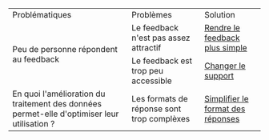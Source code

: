 <table>
    <tr>
        <td>Problématiques</td>
        <td>Problèmes</td>
        <td>Solution</td>
    </tr>
    <tr>
        <td rowspan="2">Peu de personne répondent au feedback</td>
        <td>Le feedback n'est pas assez attractif</td>
        <td><a href="#">Rendre le feedback plus simple </a></td>
    </tr>
    <tr>
        <td>Le feedback est trop peu accessible </td>
        <td><a href="#">Changer le support </a></td>
    </tr>
    <tr>
        <td>En quoi l'amélioration du traitement des données permet-elle d'optimiser leur utilisation ?</td>
        <td>Les formats de réponse sont trop complèxes</td>
        <td><a href="#">Simplifier le format des réponses</a></td>
    </tr>
</table>